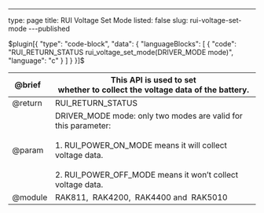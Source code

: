 ---
type: page
title: RUI Voltage Set Mode
listed: false
slug: rui-voltage-set-mode
---published

$plugin[{
    "type": "code-block",
    "data": {
        "languageBlocks": [
            {
                "code": "RUI_RETURN_STATUS rui_voltage_set_mode(DRIVER_MODE mode)",
                "language": "c"
            }
        ]
    }
}]$

| @brief&nbsp;&nbsp; | This API is used to set<br>whether to collect the voltage data of the battery. | 
| ---- | ---- | 
| @return | RUI_RETURN_STATUS | 
| @param | DRIVER_MODE mode:    only two modes are valid for this parameter:<br><br>1. RUI_POWER_ON_MODE means it will collect voltage data.<br><br>2. RUI_POWER_OFF_MODE means it won’t collect voltage data. | 
| @module | RAK811,&nbsp; RAK4200,&nbsp; RAK4400 and&nbsp; RAK5010 | 


